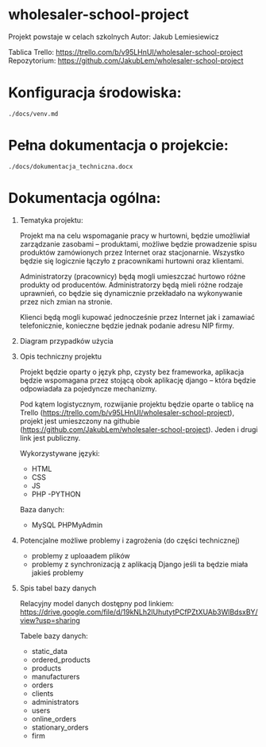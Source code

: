 # wholesaler-school-project

Projekt powstaje w celach szkolnych
Autor: Jakub Lemiesiewicz

Tablica Trello: https://trello.com/b/v95LHnUI/wholesaler-school-project
Repozytorium: https://github.com/JakubLem/wholesaler-school-project

# Konfiguracja środowiska:
`./docs/venv.md`
# Pełna dokumentacja o projekcie:
`./docs/dokumentacja_techniczna.docx`

# Dokumentacja ogólna:

1. Tematyka projektu:

    Projekt ma na celu wspomaganie pracy w hurtowni, będzie umożliwiał zarządzanie zasobami – produktami, możliwe będzie prowadzenie spisu produktów zamówionych przez Internet oraz stacjonarnie. Wszystko będzie się logicznie łączyło z pracownikami hurtowni oraz klientami. 

	Administratorzy (pracownicy) będą mogli umieszczać hurtowo różne produkty od producentów. Administratorzy będą mieli różne rodzaje uprawnień, co będzie się dynamicznie przekładało na wykonywanie przez nich zmian na stronie.

	Klienci będą mogli kupować jednocześnie przez Internet jak i zamawiać telefonicznie, konieczne będzie jednak podanie adresu NIP firmy.


2. Diagram przypadków użycia

3. Opis techniczny projektu

	Projekt będzie oparty o język php, czysty bez frameworka, aplikacja będzie wspomagana przez stojącą obok aplikację django – która będzie odpowiadała za pojedyncze mechanizmy.

	Pod kątem logistycznym, rozwijanie projektu będzie oparte o tablicę na Trello (https://trello.com/b/v95LHnUI/wholesaler-school-project), projekt jest umieszczony na githubie (https://github.com/JakubLem/wholesaler-school-project). Jeden i drugi link jest publiczny.

	Wykorzystywane języki:
	- HTML
	- CSS
	- JS
	- PHP
	-PYTHON

	Baza danych:
	- MySQL PHPMyAdmin

4. Potencjalne możliwe problemy i zagrożenia (do części technicznej)

	- problemy z uploaadem plików
	- problemy z synchronizacją z aplikacją Django jeśli ta będzie miała jakieś problemy


5. Spis tabel bazy danych

	Relacyjny model danych dostępny pod linkiem: https://drive.google.com/file/d/19kNLh2lUhutytPCfPZtXUAb3WlBdsxBY/view?usp=sharing

	Tabele bazy danych:

	- static_data
	- ordered_products
	- products
	- manufacturers
	- orders
	- clients
	- administrators
	- users
	- online_orders
	- stationary_orders
	- firm

